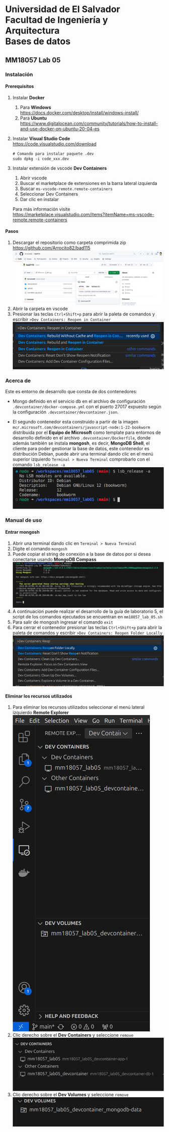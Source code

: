 Universidad de El Salvador  
Facultad de Ingeniería y Arquitectura  
Bases de datos  
=========
## MM18057 Lab 05 

### Instalación  
#### Prerequisitos
1. Instalar **Docker**
    1. Para **Windows**  
        <https://docs.docker.com/desktop/install/windows-install/>
    2. Para **Ubuntu**  
        <https://www.digitalocean.com/community/tutorials/how-to-install-and-use-docker-on-ubuntu-20-04-es>
2. Instalar **Visual Studio Code**  
    <https://code.visualstudio.com/download> 
    ```
    # Comando para instalar paquete .dev
    sudo dpkg -i code_xxx.dev
    ```
3. Instalar extensión de vscode **Dev Containers**  
    1. Abrir vscode
    2. Buscar el marketplace de extensiones en la barra lateral izquierda
    3. Buscar ```ms-vscode-remote.remote-containers```  
    4. Seleccionar Dev Containers  
    5. Dar clic en instalar  

    Para más información visite  
    <https://marketplace.visualstudio.com/items?itemName=ms-vscode-remote.remote-containers>

#### Pasos
1. Descargar el repositorio como carpeta comprimida zip  
    <https://github.com/Arrocito82/bad115>  
    ![Descargar carpeta comprimida zip](imagenes/download_zip.png)
2. Abrir la carpeta en vscode
3. Presionar las teclas `Ctrl+Shift+p` para abrir la paleta de comandos y escribir `>Dev Containers: Reopen in Container`
![Paleta de comandos](imagenes/paleta_comandos.png)

### Acerca de 
Este es entorno de desarrollo que consta de dos contenedores:
- Mongo definido en el servicio db en el archivo de configuración `.devcontainer/docker-compose.yml` con el puerto 27017 expuesto según la configuración `.devcontainer/devcontainer.json`.  

- El segundo contenedor esta construido a partir de la imagen `mcr.microsoft.com/devcontainers/javascript-node:1-22-bookworm` distribuida por el **Equipo de Microsoft** como template para entornos de desarrollo definido en el archivo `.devcontainer/Dockerfile`, donde además también se instala **mongosh**, es decir, **MongoDB Shell**, el cliente para poder gestionar la base de datos, este contenedor es distribución Debian, puede abrir una terminal dando clic en el menú superior izquierdo `Terminal > Nueva Terminal`
comprobarlo con el comando `lsb_release -a`
![Distribución Debian](imagenes/release_debian.png)

### Manual de uso
#### Entrar mongosh
1. Abrir una terminal dando clic en `Terminal > Nueva Terminal`
2. Digite el comando `mongosh`
3. Puede copiar el string de conexión a la base de datos por si desea conectarse usando **MongoDB Compass**
![MongoDB Shell](imagenes/mongosh.png)
4. A continuación puede realizar el desarrollo de la guía de laboratorio 5, el script de los comandos ejecutados se encuentran en `mm18057_lab_05.sh`
5. Para salir de mongosh ingresar el comando `exit`
6. Para cerrar el contenedor presionar las teclas `Ctrl+Shift+p` para abrir la paleta de comandos y escribir `>Dev Containers: Reopen Folder Locally`
![Paleta de comandos](imagenes/cerrar_contenedor.png)

#### Eliminar los recursos utilizados
1. Para eliminar los recursos utilizados seleccionar el menú lateral izquierdo **Remote Explorer** 
![Remote Explorer](imagenes/remote_explorer.png)
2. Clic derecho sobre el **Dev Containers** y seleccione `remove`
![Dev Containers](imagenes/dev_containers.png)
3. Clic derecho sobre el **Dev Volumes** y seleccione `remove`
![Dev Containers](imagenes/dev_volumes.png)



